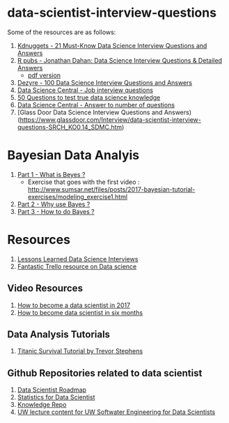 # data-scientist-interview-questions

Some of the resources are as follows: 

1. [Kdnuggets - 21 Must-Know Data Science Interview Questions and Answers](http://www.kdnuggets.com/2016/02/21-data-science-interview-questions-answers.html)
2. [R pubs - Jonathan Dahan: Data Science Interview Questions & Detailed Answers](https://rpubs.com/JDAHAN/172473)
   * [pdf version](https://drive.google.com/file/d/0Byc9qv5qFNzDYWo3Z1Fudk9PeHc/view)
3. [Dezyre - 100 Data Science Interview Questions and Answers](https://www.dezyre.com/article/100-data-science-interview-questions-and-answers-general-for-2017/184)
4. [Data Science Central - Job interview questions](http://www.datasciencecentral.com/profiles/blogs/66-job-interview-questions-for-data-scientists)
5. [50 Questions to test true data science knowledge](http://www.datasciencecentral.com/profiles/blogs/25-questions-to-detect-fake-data-scientists)
6. [Data Science Central - Answer to number of questions](http://www.datasciencecentral.com/profiles/blogs/answers-to-dozens-of-data-science-job-interview-questions?xg_source=activity)
7. [Glass Door Data Science Interview Questions and Answers)(https://www.glassdoor.com/Interview/data-scientist-interview-questions-SRCH_KO0,14_SDMC.htm)


# Bayesian Data Analyis 

1. [Part 1 - What is Beyes ? ](https://www.youtube.com/watch?v=3OJEae7Qb_o)
    * Exercise that goes with the first video : http://www.sumsar.net/files/posts/2017-bayesian-tutorial-exercises/modeling_exercise1.html
2. [Part 2 - Why use Bayes ?](http://www.sumsar.net/blog/2017/02/introduction-to-bayesian-data-analysis-part-two/)
3. [Part 3 - How to do Bayes ?](http://www.sumsar.net/blog/2017/05/introduction-to-bayesian-data-analysis-part-three/)


# Resources 

1. [Lessons Learned Data Science Interviews](https://github.com/gkamradt/Lessons-Learned-Data-Science-Interviews/blob/master/Lessons%20Learned%20-%20Data%20Science%20Interviews.pdf)
2. [Fantastic Trello resource on Data science](https://trello.com/b/rbpEfMld/data-science)

## Video Resources
1. [How to become a data scientist in 2017](https://www.youtube.com/watch?v=ccCblUZFM0w)
2. [How to become data scientist in six months](https://www.youtube.com/watch?v=rIofV14c0tc)

## Data Analysis Tutorials 
1. [Titanic Survival Tutorial by Trevor Stephens](http://trevorstephens.com/kaggle-titanic-tutorial/getting-started-with-r/)


## Github Repositories related to data scientist

1. [Data Scientist Roadmap](https://github.com/MrMimic/data-scientist-roadmap)
2. [Statistics for Data Scientist](https://github.com/andrewgbruce/statistics-for-data-scientists)
3. [Knowledge Repo](https://github.com/andrewgbruce/statistics-for-data-scientists)
4. [UW lecture content for UW Softwater Engineering for Data Scientists](https://github.com/UWSEDS/LectureNotes)
